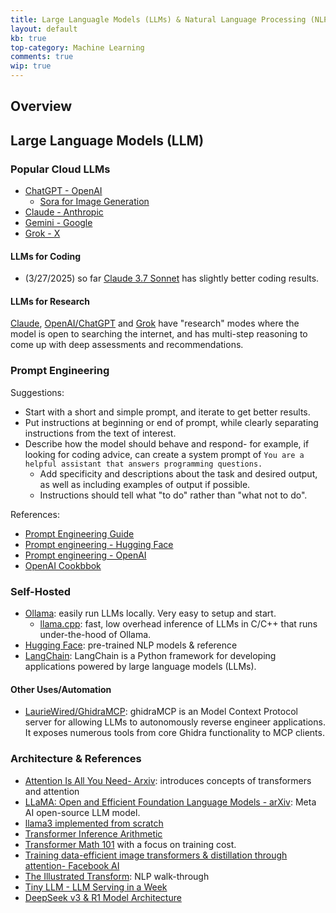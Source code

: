 ```yaml
---
title: Large Languagle Models (LLMs) & Natural Language Processing (NLP)
layout: default
kb: true
top-category: Machine Learning
comments: true
wip: true
---
```


## Overview

## Large Language Models (LLM)

### Popular Cloud LLMs

* [ChatGPT - OpenAI](https://chatgpt.com/)
  + [Sora for Image Generation](https://sora.chatgpt.com/)
* [Claude - Anthropic](https://claude.ai/)
* [Gemini - Google](https://gemini.google.com/)
* [Grok - X](https://grok.com/)

#### LLMs for Coding

* (3/27/2025) so far [Claude 3.7 Sonnet](https://www.reddit.com/r/ClaudeAI/comments/1izhsrx/i_tested_claude_37_sonnet_against_grok3_and/) has slightly better coding results.

#### LLMs for Research

[Claude](https://www.anthropic.com/news/web-search), [OpenAI/ChatGPT](https://openai.com/index/introducing-deep-research/) and [Grok](https://grok.com) have "research" modes where the model is open to searching the internet, and has multi-step reasoning to come up with deep assessments and recommendations.

### Prompt Engineering

Suggestions:
- Start with a short and simple prompt, and iterate to get better results.
- Put instructions at beginning or end of prompt, while clearly separating instructions from the text of interest.
- Describe how the model should behave and respond- for example, if looking for coding advice, can create a system prompt of `You are a helpful assistant that answers programming questions.`
  + Add specificity and descriptions about the task and desired output, as well as including examples of output if possible.
  + Instructions should tell what "to do" rather than "what not to do".


References:
* [Prompt Engineering Guide](https://www.promptingguide.ai/)
* [Prompt engineering - Hugging Face](https://huggingface.co/docs/transformers/en/tasks/prompting)
* [Prompt engineering - OpenAI](https://platform.openai.com/docs/guides/prompt-engineering)
* [OpenAI Cookbbok](https://cookbook.openai.com/)


### Self-Hosted

* [Ollama](https://ollama.com/): easily run LLMs locally. Very easy to setup and start.
  + [llama.cpp](https://github.com/ggml-org/llama.cpp): fast, low overhead inference of LLMs in C/C++ that runs under-the-hood of Ollama.
* [Hugging Face](https://huggingface.co/): pre-trained NLP models & reference
* [LangChain](https://python.langchain.com/docs/introduction/): LangChain is a Python framework for developing applications powered by large language models (LLMs).

#### Other Uses/Automation

* [LaurieWired/GhidraMCP](https://github.com/LaurieWired/GhidraMCP): ghidraMCP is an Model Context Protocol server for allowing LLMs to autonomously reverse engineer applications. It exposes numerous tools from core Ghidra functionality to MCP clients.

### Architecture & References

* [Attention Is All You Need- Arxiv](https://arxiv.org/pdf/1706.03762.pdf): introduces concepts of transformers and attention
* [LLaMA: Open and Efficient Foundation Language Models - arXiv](https://arxiv.org/abs/2302.13971): Meta AI open-source LLM model.
* [llama3 implemented from scratch](https://github.com/naklecha/llama3-from-scratch)
* [Transformer Inference Arithmetic](https://kipp.ly/transformer-inference-arithmetic/)
* [Transformer Math 101](https://blog.eleuther.ai/transformer-math/) with a focus on training cost.
* [Training data-efficient image transformers & distillation through attention- Facebook AI](https://arxiv.org/pdf/2012.12877.pdf)
* [The Illustrated Transform](http://jalammar.github.io/illustrated-transformer/): NLP walk-through
* [Tiny LLM - LLM Serving in a Week](https://skyzh.github.io/tiny-llm/)
* [DeepSeek v3 & R1 Model Architecture](https://fireworks.ai/blog/deepseek-model-architecture)

